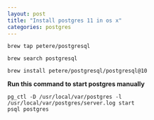 ```yaml
---
layout: post
title: "Install postgres 11 in os x"
categories: postgres
---
```



```
brew tap petere/postgresql

brew search postgresql

brew install petere/postgresql/postgresql@10
```


**Run this command to start postgres manually**
```
pg_ctl -D /usr/local/var/postgres -l /usr/local/var/postgres/server.log start
psql postgres
```


